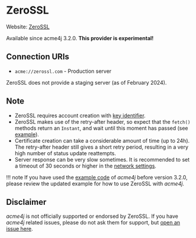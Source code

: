 # ZeroSSL

Website: [ZeroSSL](https://zerossl.com)

Available since acme4j 3.2.0. **This provider is experimental!**

## Connection URIs

* `acme://zerossl.com` - Production server

ZeroSSL does not provide a staging server (as of February 2024).

## Note

* ZeroSSL requires account creation with [key identifier](../usage/account.md#external-account-binding).
* ZeroSSL makes use of the retry-after header, so expect that the `fetch()` methods return an `Instant`, and wait until this moment has passed (see [example](../example.md)).
* Certificate creation can take a considerable amount of time (up to 24h). The retry-after header still gives a short retry period, resulting in a very high number of status update reattempts.
* Server response can be very slow sometimes. It is recommended to set a timeout of 30 seconds or higher in the [network settings](../usage/advanced.md#network-settings).

!!! note
    If you have used the [example code](../example.md) of _acme4j_ before version 3.2.0, please review the updated example for how to use ZeroSSL with _acme4j_.

## Disclaimer

_acme4j_ is not officially supported or endorsed by ZeroSSL. If you have _acme4j_ related issues, please do not ask them for support, but [open an issue here](https://codeberg.org/shred/acme4j/issues).
